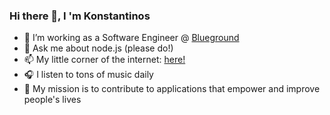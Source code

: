 ### Hi there 👋, I 'm Konstantinos

- 🔭 I’m working as a Software Engineer @ [Blueground](https://www.theblueground.com/)
- 💬 Ask me about node.js (please do!)
- 📫 My little corner of the internet: [here!](https://konkasidiaris.com)
- 🎧 I listen to tons of music daily
- 🎯 My mission is to contribute to applications that empower and improve people's lives
